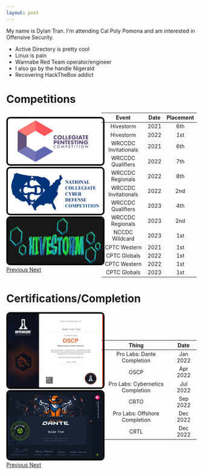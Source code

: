 ```yaml
---
layout: post
---
```

<head>
  <style> /*center text, make 3 columns of equal width, remove the white border this theme has by default*/
    th {text-align: center; border-bottom: 0px;}
    td {text-align: center; border-bottom: 0px;}
    .card{background-color: inherit}
    .btn-link{color:#FFFFFF}
    .btn-link:hover{color: #dad42b; text-decoration: underline;}
    .card-header{background-color: rgba(0,0,0,.25);}
    html  {height: 100%;}
    body {height: 100%;}
    .carousel-item img { border: 4px solid #000000; border-radius: 10px; }
  </style>
</head>
  
  My name is Dylan Tran. I'm attending Cal Poly Pomona and am interested in Offensive Security.
  
  - Active Directory is pretty cool
  - Linux is pain
  - Wannabe Red Team operator/engineer
  - I also go by the handle Nigerald
  - Recovering HackTheBox addict


# Competitions

<div style="display: flex; justify-content: center; align-items: center; justify-content: center;">
  <div id="carouselExampleControls" class="carousel slide" data-ride="carousel" style="max-width: 50%; max-height: 50%;">
    <div class="carousel-inner">
      <div class="carousel-item active">
        <img src="https://github.com/susMdT/secondsite.github.io/blob/master/assets/img/CPTC.png?raw=true" class="d-block w-100" alt="...">
      </div>
      <div class="carousel-item">
        <img src="https://github.com/susMdT/secondsite.github.io/blob/master/assets/img/CCDC.png?raw=true" class="d-block w-100" alt="...">
      </div>
      <div class="carousel-item">
        <img src="https://github.com/susMdT/secondsite.github.io/blob/master/assets/img/Hivestorm.png?raw=true" class="d-block w-100" alt="...">
      </div>
    </div>
    <a class="carousel-control-prev" href="#carouselExampleControls" role="button" data-slide="prev">
      <span class="carousel-control-prev-icon" aria-hidden="true"></span>
      <span class="sr-only">Previous</span>
    </a>
    <a class="carousel-control-next" href="#carouselExampleControls" role="button" data-slide="next">
      <span class="carousel-control-next-icon" aria-hidden="true"></span>
      <span class="sr-only">Next</span>
    </a>
  </div>

  <table style="max-width: 50%; margin-left: 20px; margin: 0 auto;">
    <thead>
      <tr>
        <th>Event</th>
        <th>Date</th>
        <th>Placement</th>
      </tr>
    </thead>
    <tbody>
      <tr>
        <td>Hivestorm</td>
        <td>2021</td>
        <td>6th</td>
      </tr>
        <tr>
        <td>Hivestorm</td>
        <td>2022</td>
        <td>1st</td>
      </tr>
      <tr>
        <td>WRCCDC Invitationals</td>
        <td>2021</td>
        <td>6th</td>
      </tr>
      <tr>
        <td>WRCCDC Qualifiers</td>
        <td>2022</td>
        <td>7th</td>
      </tr>
      <tr>
        <td>WRCCDC Regionals</td>
        <td>2022</td>
        <td>8th</td>
      </tr>
      <tr>
        <td>WRCCDC Invitationals</td>
        <td>2022</td>
        <td>2nd</td>
      </tr>
      <tr>
        <td>WRCCDC Qualifiers</td>
        <td>2023</td>
        <td>4th</td>
      </tr>
      <tr>
        <td>WRCCDC Regionals</td>
        <td>2023</td>
        <td>2nd</td>
      </tr>
      <tr>
        <td>NCCDC Wildcard</td>
        <td>2023</td>
        <td>1st</td>
      </tr>
      <tr>
        <td>CPTC Western</td>
        <td>2021</td>
        <td>1st</td>
      </tr>
      <tr>
      <td>CPTC Globals</td>
        <td>2022</td>
        <td>1st</td>
      </tr>
      <tr>
        <td>CPTC Western</td>
        <td>2022</td>
        <td>1st</td>
      </tr>
      <tr>
        <td>CPTC Globals</td>
        <td>2023</td>
        <td>1st</td>
      </tr>
    </tbody>
  </table>
</div>


# Certifications/Completion

<div style="display: flex; justify-content: center; align-items: center; justify-content: center;">
  <div id="carouselExampleControls2" class="carousel slide" data-ride="carousel" style="max-width: 50%; max-height: 50%;" >
    <div class="carousel-inner">
      <div class="carousel-item active">
        <img src="https://github.com/susMdT/secondsite.github.io/blob/master/assets/img/oscp%20screenshot.PNG?raw=true" class="d-block w-100" alt="...">
      </div>
      <div class="carousel-item">
        <img src="https://github.com/susMdT/secondsite.github.io/blob/master/assets/img/Dante.PNG?raw=true" class="d-block w-100" alt="...">
      </div>
    </div>
    <a class="carousel-control-prev" href="#carouselExampleControls2" role="button" data-slide="prev">
      <span class="carousel-control-prev-icon" aria-hidden="true"></span>
      <span class="sr-only">Previous</span>
    </a>
    <a class="carousel-control-next" href="#carouselExampleControls2" role="button" data-slide="next">
      <span class="carousel-control-next-icon" aria-hidden="true"></span>
      <span class="sr-only">Next</span>
    </a>
  </div>
  <table style="max-width: 50%; margin-left: 20px; margin: 0 auto;">
    <thead>
      <tr>
        <th>Thing</th>
        <th>Date</th>
      </tr>
    </thead>
    <tbody>
      <tr>
        <td>Pro Labs: Dante Completion</td>
        <td>Jan 2022</td>
      </tr>
      <tr>
        <td>OSCP</td>
        <td>Apr 2022</td>
      </tr>
      <tr>
        <td>Pro Labs: Cybernetics Completion</td>
        <td>Jul 2022</td>
      </tr>
      <tr>
        <td>CRTO</td>
        <td>Sep 2022</td>
      </tr>
      <tr>
        <td>Pro Labs: Offshore Completion</td>
        <td>Dec 2022</td>
      </tr>
      <tr>
        <td>CRTL</td>
        <td>Dec 2022</td>
      </tr>
    </tbody>
  </table>
</div>
